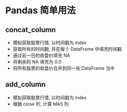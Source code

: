 # Pandas 简单用法

## concat_column
* 模拟获取股票行情, 以时间戳为 index
* 获取所有的时间戳, 并在每个 DataFrame 中填充时间戳
* 通过前一日的收盘价填充 NA
* 将剩余的 NA 填充为 0.0
* 将所有股票的收盘价合并到同一张 DataFrame 当中

## add_column
* 模拟获取股票行情, 以时间戳为 index
* 根据 close 列, 计算 MA5 列
